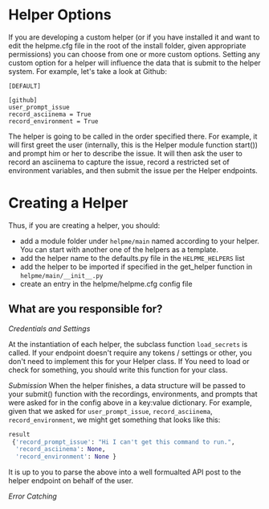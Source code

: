 # Helper Options

If you are developing a custom helper (or if you have installed it and want to
edit the helpme.cfg file in the root of the install folder, given appropriate permissions)
you can choose from one or more custom options. Setting any custom option for a helper
will influence the data that is submit to the helper system. For example, let's take
a look at Github:


```
[DEFAULT]

[github]
user_prompt_issue
record_asciinema = True
record_environment = True
```

The helper is going to be called in the order specified there. For example, 
it will first greet the user (internally, this is the Helper module function start())
and prompt him or her to describe the issue. It will then ask the user to record 
an asciinema to capture the issue, record a restricted set of environment 
variables, and then submit the issue per the Helper endpoints.

# Creating a Helper
Thus, if you are creating a helper, you should:

 - add a module folder under `helpme/main` named according to your helper. You can start with another one of the helpers as a template.
 - add the helper name to the defaults.py file in the `HELPME_HELPERS` list
 - add the helper to be imported if specified in the get_helper function in `helpme/main/__init__.py`
 - create an entry in the helpme/helpme.cfg config file

## What are you responsible for?

*Credentials and Settings*

At the instantiation of each helper, the subclass function `load_secrets` is called.
If your endpoint doesn't require any tokens / settings or other, you don't need to implement
this for your Helper class. If You need to load or check for something, you should write this
function for your class.

*Submission*
When the helper finishes, a data structure will be passed to your submit() function with
the recordings, environments, and prompts that were asked for in the config above in a key:value
dictionary. For example, given that we asked for `user_prompt_issue`, `record_asciinema`,
`record_environment`, we might get something that looks like this:

```python
result
 {'record_prompt_issue': "Hi I can't get this command to run.",
  'record_asciinema': None,
  'record_environment': None }
```

It is up to you to parse the above into a well formualted API post to the helper endpoint
on behalf of the user.


*Error Catching*


